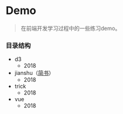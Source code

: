 # Demo
> 在前端开发学习过程中的一些练习demo。

### 目录结构
- d3
    - 2018
- jianshu（[简书](https://www.jianshu.com/u/acb01dde7ec7)）
    - 2018
- trick
    - 2018
- vue
    - 2018
